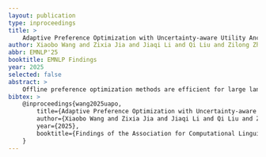 ```yaml
---
layout: publication
type: inproceedings
title: >
    Adaptive Preference Optimization with Uncertainty-aware Utility Anchor
author: Xiaobo Wang and Zixia Jia and Jiaqi Li and Qi Liu and Zilong Zheng#
abbr: EMNLP'25
booktitle: EMNLP Findings
year: 2025
selected: false
abstract: >
    Offline preference optimization methods are efficient for large language models (LLMs) alignment. Direct Preference optimization (DPO)-like learning, one of the most popular approaches, stands out for its efficiency in reward modeling. However, these methods typically follow the convention to use Bradley-Terry (BT) reward modeling that faces several critical assumptions, including the requirement for pairwise training data, model distribution shifting, human rationality assumption, etc. To address these limitations, we propose a general framework for offline preference optimization methods, Adaptive Preference Optimization with Utility Anchor (UAPO), which introduces an anchoring function to estimate the uncertainties brought from preference data annotation. Our method enables training even in scenarios where the data is unpaired, significantly enhancing data utilization efficiency. Moreover, the anchor design makes UAPO more robust in the training process. Experimental results demonstrate that UAPO achieves competitive outcomes without the strict dependency on data pairing, paving the way for more flexible and effective preference optimization methods.
bibtex: >
    @inproceedings{wang2025uapo,
        title={Adaptive Preference Optimization with Uncertainty-aware Utility Anchor},
        author={Xiaobo Wang and Zixia Jia and Jiaqi Li and Qi Liu and Zilong Zheng},
        year={2025},
        booktitle={Findings of the Association for Computational Linguistics: EMNLP-Findings 2025}
    }
---
```

